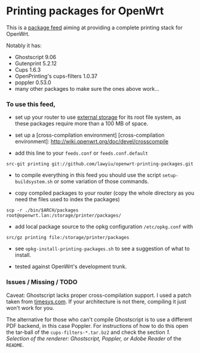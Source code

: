 # Printing packages for OpenWrt

This is a [package feed] aiming at providing a complete printing stack
for OpenWrt.

Notably it has:
- Ghostscript 9.06
- Gutenprint 5.2.12
- Cups 1.6.3
- OpenPrinting's cups-filters 1.0.37
- poppler 0.53.0
- many other packages to make sure the ones above work...

[package feed]: http://wiki.openwrt.org/doc/devel/feeds

[timesys.com]: http://repository.timesys.com/buildsources/g/ghostscript/

### To use this feed,

- set up your router to use [external storage] for its root file
  system, as these packages require more than a 100 MB of space.

[external storage]: http://wiki.openwrt.org/doc/howto/extroot

- set up a [cross-compilation environment]
[cross-compilation environment]: http://wiki.openwrt.org/doc/devel/crosscompile

- add this line to your `feeds.conf` or `feeds.conf.default`

```
src-git printing git://github.com/lawyiu/openwrt-printing-packages.git
```

- to compile everything in this feed you should use the script `setup-buildsystem.sh` or some variation of those commands.

- copy compiled packages to your router (copy the whole directory as you need the files used to index the packages)

```
scp -r ./bin/$ARCH/packages root@openwrt.lan:/storage/printer/packages/
```

- add local package source to the opkg configuration `/etc/opkg.conf` with

```
src/gz printing file:/storage/printer/packages
```

- see `opkg-install-printing-packages.sh` to see a suggestion of what to install.

- tested against OpenWrt's development trunk.

### Issues / Missing / TODO

Caveat: Ghostscript lacks proper cross-compilation support. I used a
patch taken from [timesys.com]. If your architecture is not there,
compiling it just won't work for you.

The alternative for those who can't compile Ghostscript is to use a
different PDF backend, in this case Poppler. For instructions of how
to do this open the tar-ball of the `cups-filters-*.tar.bz2` and check
the section *1. Selection of the renderer: Ghostscript, Poppler, or
Adobe Reader* of the `README`.
